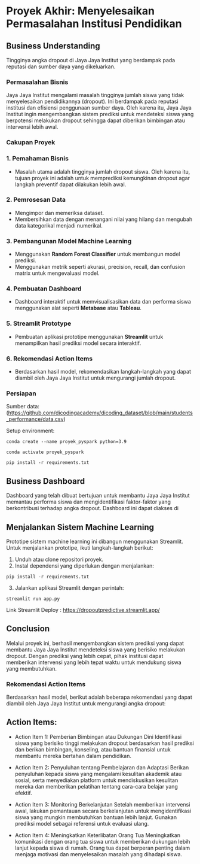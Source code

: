 # Proyek Akhir: Menyelesaikan Permasalahan Institusi Pendidikan

## Business Understanding
Tingginya angka dropout di Jaya Jaya Institut yang berdampak pada reputasi dan sumber daya yang dikeluarkan.

### Permasalahan Bisnis
Jaya Jaya Institut mengalami masalah tingginya jumlah siswa yang tidak menyelesaikan pendidikannya (dropout). Ini berdampak pada reputasi institusi dan efisiensi penggunaan sumber daya. Oleh karena itu, Jaya Jaya Institut ingin mengembangkan sistem prediksi untuk mendeteksi siswa yang berpotensi melakukan dropout sehingga dapat diberikan bimbingan atau intervensi lebih awal.

### Cakupan Proyek

### 1. **Pemahaman Bisnis**
   - Masalah utama adalah tingginya jumlah dropout siswa. Oleh karena itu, tujuan proyek ini adalah untuk memprediksi kemungkinan dropout agar langkah preventif dapat dilakukan lebih awal.

### 2. **Pemrosesan Data**
   - Mengimpor dan memeriksa dataset.
   - Membersihkan data dengan menangani nilai yang hilang dan mengubah data kategorikal menjadi numerikal.

### 3. **Pembangunan Model Machine Learning**
   - Menggunakan **Random Forest Classifier** untuk membangun model prediksi.
   - Menggunakan metrik seperti akurasi, precision, recall, dan confusion matrix untuk mengevaluasi model.

### 4. **Pembuatan Dashboard**
   - Dashboard interaktif untuk memvisualisasikan data dan performa siswa menggunakan alat seperti **Metabase** atau **Tableau**.

### 5. **Streamlit Prototype**
   - Pembuatan aplikasi prototipe menggunakan **Streamlit** untuk menampilkan hasil prediksi model secara interaktif.

### 6. **Rekomendasi Action Items**
   - Berdasarkan hasil model, rekomendasikan langkah-langkah yang dapat diambil oleh Jaya Jaya Institut untuk mengurangi jumlah dropout.

### Persiapan

Sumber data: (https://github.com/dicodingacademy/dicoding_dataset/blob/main/students_performance/data.csv)

Setup environment:
```
conda create --name proyek_pyspark python=3.9

conda activate proyek_pyspark

pip install -r requirements.txt
```


## Business Dashboard
Dashboard yang telah dibuat bertujuan untuk membantu Jaya Jaya Institut memantau performa siswa dan mengidentifikasi faktor-faktor yang berkontribusi terhadap angka dropout. 
Dashboard ini dapat diakses di 

## Menjalankan Sistem Machine Learning
Prototipe sistem machine learning ini dibangun menggunakan Streamlit. Untuk menjalankan prototipe, ikuti langkah-langkah berikut:

1. Unduh atau clone repositori proyek.
2. Instal dependensi yang diperlukan dengan menjalankan:
```
pip install -r requirements.txt
```
3. Jalankan aplikasi Streamlit dengan perintah: 
```
streamlit run app.py
```

Link Streamlit Deploy : https://dropoutpredictive.streamlit.app/

## Conclusion
Melalui proyek ini, berhasil mengembangkan sistem prediksi yang dapat membantu Jaya Jaya Institut mendeteksi siswa yang berisiko melakukan dropout. Dengan prediksi yang lebih cepat, pihak institusi dapat memberikan intervensi yang lebih tepat waktu untuk mendukung siswa yang membutuhkan.

### Rekomendasi Action Items
Berdasarkan hasil model, berikut adalah beberapa rekomendasi yang dapat diambil oleh Jaya Jaya Institut untuk mengurangi angka dropout:

## Action Items:

* Action Item 1: Pemberian Bimbingan atau Dukungan Dini
Identifikasi siswa yang berisiko tinggi melakukan dropout berdasarkan hasil prediksi dan berikan bimbingan, konseling, atau bantuan finansial untuk membantu mereka bertahan dalam pendidikan.

* Action Item 2: Penyuluhan tentang Pembelajaran dan Adaptasi
Berikan penyuluhan kepada siswa yang mengalami kesulitan akademik atau sosial, serta menyediakan platform untuk mendiskusikan kesulitan mereka dan memberikan pelatihan tentang cara-cara belajar yang efektif.

* Action Item 3: Monitoring Berkelanjutan
Setelah memberikan intervensi awal, lakukan pemantauan secara berkelanjutan untuk mengidentifikasi siswa yang mungkin membutuhkan bantuan lebih lanjut. Gunakan prediksi model sebagai referensi untuk evaluasi ulang.

* Action Item 4: Meningkatkan Keterlibatan Orang Tua
Meningkatkan komunikasi dengan orang tua siswa untuk memberikan dukungan lebih lanjut kepada siswa di rumah. Orang tua dapat berperan penting dalam menjaga motivasi dan menyelesaikan masalah yang dihadapi siswa.
